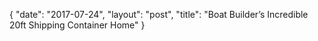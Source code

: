 {
   "date": "2017-07-24",
   "layout": "post",
   "title": "Boat Builder’s Incredible 20ft Shipping Container Home"
}

